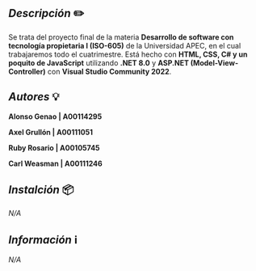## _Descripción_ ✏️
Se trata del proyecto final de la materia **Desarrollo de software con tecnología propietaria I (ISO-605)** de la Universidad APEC, en el cual trabajaremos todo el cuatrimestre. Está hecho con **HTML, CSS, C# y un poquito de JavaScript** utilizando **.NET 8.0** y **ASP.NET (Model-View-Controller)** con **Visual Studio Community 2022**.

## _Autores_ 💡
**Alonso Genao | A00114295**

**Axel Grullón | A00111051**

**Ruby Rosario | A00105745**

**Carl Weasman | A00111246**

## _Instalción_ 📦
_N/A_

## _Información_ ℹ️
_N/A_
